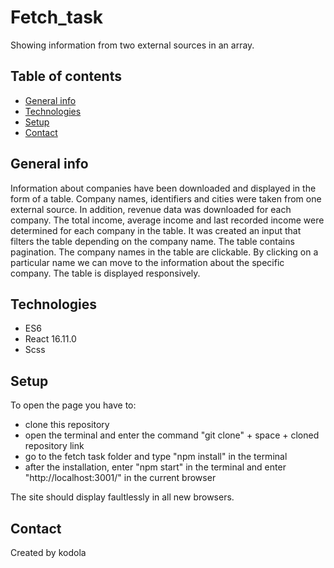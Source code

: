 # Fetch_task

Showing information from two external sources in an array.

## Table of contents
* [General info](#general-info)
* [Technologies](#technologies)
* [Setup](#setup)
* [Contact](#contact)

## General info
Information about companies have been downloaded and displayed in the form of a table. 
Company names, identifiers and cities were taken from one external source. In addition, revenue data was downloaded for each company.
The total income, average income and last recorded income were determined for each company in the table. It was created an input that filters the table depending on the company name. The table contains pagination. The company names in the table are clickable. 
By clicking on a particular name we can move to the information about the specific company. The table is displayed responsively.

## Technologies
* ES6
* React 16.11.0
* Scss

## Setup
To open the page you have to:
- clone this repository
- open the terminal and enter the command "git clone" + space + cloned repository link
- go to the fetch task folder and type "npm install" in the terminal
- after the installation, enter "npm start" in the terminal and enter 
"http://localhost:3001/" in the current browser

The site should display faultlessly in all new browsers.

## Contact
Created by kodola
